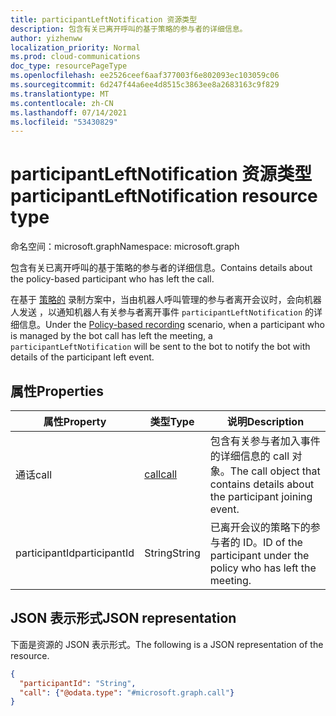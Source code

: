 ```yaml
---
title: participantLeftNotification 资源类型
description: 包含有关已离开呼叫的基于策略的参与者的详细信息。
author: yizhenww
localization_priority: Normal
ms.prod: cloud-communications
doc_type: resourcePageType
ms.openlocfilehash: ee2526ceef6aaf377003f6e802093ec103059c06
ms.sourcegitcommit: 6d247f44a6ee4d8515c3863ee8a2683163c9f829
ms.translationtype: MT
ms.contentlocale: zh-CN
ms.lasthandoff: 07/14/2021
ms.locfileid: "53430829"
---
```

# <a name="participantleftnotification-resource-type"></a><span data-ttu-id="1b3bf-103">participantLeftNotification 资源类型</span><span class="sxs-lookup"><span data-stu-id="1b3bf-103">participantLeftNotification resource type</span></span>

<span data-ttu-id="1b3bf-104">命名空间：microsoft.graph</span><span class="sxs-lookup"><span data-stu-id="1b3bf-104">Namespace: microsoft.graph</span></span>

<span data-ttu-id="1b3bf-105">包含有关已离开呼叫的基于策略的参与者的详细信息。</span><span class="sxs-lookup"><span data-stu-id="1b3bf-105">Contains details about the policy-based participant who has left the call.</span></span>

<span data-ttu-id="1b3bf-106">在基于 [策略的](/microsoftteams/teams-recording-policy) 录制方案中，当由机器人呼叫管理的参与者离开会议时，会向机器人发送 ，以通知机器人有关参与者离开事件 `participantLeftNotification` 的详细信息。</span><span class="sxs-lookup"><span data-stu-id="1b3bf-106">Under the [Policy-based recording](/microsoftteams/teams-recording-policy) scenario, when a participant who is managed by the bot call has left the meeting, a `participantLeftNotification` will be sent to the bot to notify the bot with details of the participant left event.</span></span>

## <a name="properties"></a><span data-ttu-id="1b3bf-107">属性</span><span class="sxs-lookup"><span data-stu-id="1b3bf-107">Properties</span></span>
| <span data-ttu-id="1b3bf-108">属性</span><span class="sxs-lookup"><span data-stu-id="1b3bf-108">Property</span></span>       | <span data-ttu-id="1b3bf-109">类型</span><span class="sxs-lookup"><span data-stu-id="1b3bf-109">Type</span></span>            | <span data-ttu-id="1b3bf-110">说明</span><span class="sxs-lookup"><span data-stu-id="1b3bf-110">Description</span></span>                                                        |
| -------------- | --------------  | -------------------------------------------                        |
| <span data-ttu-id="1b3bf-111">通话</span><span class="sxs-lookup"><span data-stu-id="1b3bf-111">call</span></span>           | [<span data-ttu-id="1b3bf-112">call</span><span class="sxs-lookup"><span data-stu-id="1b3bf-112">call</span></span>](call.md) | <span data-ttu-id="1b3bf-113">包含有关参与者加入事件的详细信息的 call 对象。</span><span class="sxs-lookup"><span data-stu-id="1b3bf-113">The call object that contains details about the participant joining event.</span></span> |
| <span data-ttu-id="1b3bf-114">participantId</span><span class="sxs-lookup"><span data-stu-id="1b3bf-114">participantId</span></span>  | <span data-ttu-id="1b3bf-115">String</span><span class="sxs-lookup"><span data-stu-id="1b3bf-115">String</span></span>          | <span data-ttu-id="1b3bf-116">已离开会议的策略下的参与者的 ID。</span><span class="sxs-lookup"><span data-stu-id="1b3bf-116">ID of the participant under the policy who has left the meeting.</span></span>        |

## <a name="json-representation"></a><span data-ttu-id="1b3bf-117">JSON 表示形式</span><span class="sxs-lookup"><span data-stu-id="1b3bf-117">JSON representation</span></span>

<span data-ttu-id="1b3bf-118">下面是资源的 JSON 表示形式。</span><span class="sxs-lookup"><span data-stu-id="1b3bf-118">The following is a JSON representation of the resource.</span></span>

<!-- {
  "blockType": "resource",
  "optionalProperties": [],
  "@odata.type": "microsoft.graph.participantLeftNotification"
}-->
```json
{
  "participantId": "String",
  "call": {"@odata.type": "#microsoft.graph.call"}
}
```

<!-- uuid: 8fcb5dbc-d5aa-4681-8e31-b001d5168d79
2015-10-25 14:57:30 UTC -->
<!--
{
  "type": "#page.annotation",
  "description": "participantLeftNotification resource",
  "keywords": "",
  "section": "documentation",
  "tocPath": "",
  "suppressions": []
}
-->
